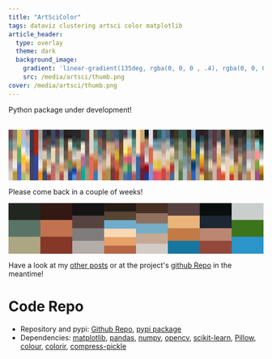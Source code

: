 ```yaml
---
title: "ArtSciColor"
tags: dataviz clustering artsci color matplotlib
article_header:
  type: overlay
  theme: dark
  background_image:
    gradient: 'linear-gradient(135deg, rgba(0, 0, 0 , .4), rgba(0, 0, 0, .4))'
    src: /media/artsci/thumb.png
cover: /media/artsci/thumb.png
---
```


Python package under development!

<br>

<!--more-->

<a href="https://github.com/Chipdelmal/ArtSciColor">
  <img src="https://github.com/Chipdelmal/ArtSciColor/raw/main/ArtSciColor/media/swatches/Art.png" height="100px" width='100%' align="middle"><br>
</a>

Please come back in a couple of weeks!

<a href="https://github.com/Chipdelmal/ArtSciColor">
  <img src="https://github.com/Chipdelmal/ArtSciColor/raw/main/ArtSciColor/media/swatches/Movies.png" height="100px" width='100%' align="middle"><br>
</a>


Have a look at my [other posts](../dataViz.html) or at the project's [github Repo](https://github.com/Chipdelmal/ArtSciColor) in the meantime!


<!-- # Intro -->

<!-- ## Code Dev -->


<!-- # Future Work -->



# Code Repo

* Repository and pypi: [Github Repo](https://github.com/Chipdelmal/ArtSciColor), [pypi package](https://pypi.org/project/ArtSciColor/)
* Dependencies: [matplotlib](https://matplotlib.org/), [pandas](https://pandas.pydata.org/), [numpy](https://numpy.org/), [opencv](https://pypi.org/project/opencv-python/), [scikit-learn](https://scikit-learn.org/), [Pillow](https://pypi.org/project/Pillow/), [colour](https://pypi.org/project/colour/), [colorir](https://pypi.org/project/colorir/), [compress-pickle](https://pypi.org/project/compress-pickle/)
